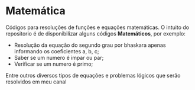 # Matemática

Códigos para resoluções de funções e equações matemáticas.
O intuito do repositorio é de disponibilizar alguns códigos **Matemáticos**, por exemplo:

* Resolução da equação do segundo grau por bhaskara apenas informando os coeficientes a, b, c;
* Saber se um numero é impar ou par;
* Verificar se um numero é primo;

Entre outros diversos tipos de equações e problemas lógicos que serão resolvidos em meu canal 
